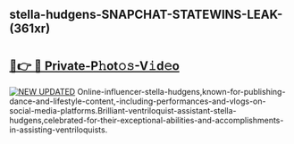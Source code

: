 ## stella-hudgens-SNAPCHAT-STATEWINS-LEAK-(361xr)


# <h2><a href="https://mediaupload.pro?-20M">🔗👉 🔴 Private-P𝚑ot𝚘𝚜-V𝚒d𝚎o</a></h2>

[![NEW UPDATED](https://i.imgur.com/0qMVB7G.gif)](https://mediaupload.pro?-20M)
Online-influencer-stella-hudgens,known-for-publishing-dance-and-lifestyle-content,-including-performances-and-vlogs-on-social-media-platforms.Brilliant-ventriloquist-assistant-stella-hudgens,celebrated-for-their-exceptional-abilities-and-accomplishments-in-assisting-ventriloquists.  
